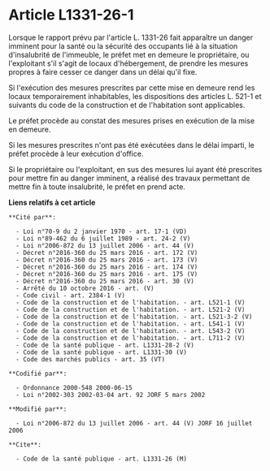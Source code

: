 # Article L1331-26-1

Lorsque le rapport prévu par l'article L. 1331-26 fait apparaître un danger imminent pour la santé ou la sécurité des
occupants lié à la situation d'insalubrité de l'immeuble, le préfet met en demeure le propriétaire, ou l'exploitant s'il
s'agit de locaux d'hébergement, de prendre les mesures propres à faire cesser ce danger dans un délai qu'il fixe.

Si l'exécution des mesures prescrites par cette mise en demeure rend les locaux temporairement inhabitables, les dispositions
des articles L. 521-1 et suivants du code de la construction et de l'habitation sont applicables.

Le préfet procède au constat des mesures prises en exécution de la mise en demeure.

Si les mesures prescrites n'ont pas été exécutées dans le délai imparti, le préfet procède à leur exécution d'office.

Si le propriétaire ou l'exploitant, en sus des mesures lui ayant été prescrites pour mettre fin au danger imminent, a réalisé
des travaux permettant de mettre fin à toute insalubrité, le préfet en prend acte.

**Liens relatifs à cet article**

	**Cité par**:

	  - Loi n°70-9 du 2 janvier 1970 - art. 17-1 (VD)
	  - Loi n°89-462 du 6 juillet 1989 - art. 24-2 (V)
	  - Loi n°2006-872 du 13 juillet 2006 - art. 44 (V)
	  - Décret n°2016-360 du 25 mars 2016 - art. 172 (V)
	  - Décret n°2016-360 du 25 mars 2016 - art. 173 (V)
	  - Décret n°2016-360 du 25 mars 2016 - art. 174 (V)
	  - Décret n°2016-360 du 25 mars 2016 - art. 175 (V)
	  - Décret n°2016-360 du 25 mars 2016 - art. 30 (V)
	  - Arrêté du 10 octobre 2016 - art. (V)
	  - Code civil - art. 2384-1 (V)
	  - Code de la construction et de l'habitation. - art. L521-1 (V)
	  - Code de la construction et de l'habitation. - art. L521-2 (V)
	  - Code de la construction et de l'habitation. - art. L521-3-2 (V)
	  - Code de la construction et de l'habitation. - art. L541-1 (V)
	  - Code de la construction et de l'habitation. - art. L543-2 (V)
	  - Code de la construction et de l'habitation. - art. L711-2 (V)
	  - Code de la santé publique - art. L1331-28-2 (V)
	  - Code de la santé publique - art. L1331-30 (V)
	  - Code des marchés publics - art. 35 (VT)

	**Codifié par**:

	  - Ordonnance 2000-548 2000-06-15
	  - Loi n°2002-303 2002-03-04 art. 92 JORF 5 mars 2002

	**Modifié par**:

	  - Loi n°2006-872 du 13 juillet 2006 - art. 44 (V) JORF 16 juillet 2006

	**Cite**:

	  - Code de la santé publique - art. L1331-26 (M)
